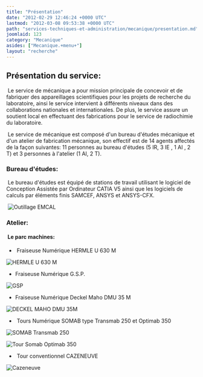 ```yaml
---
title: "Présentation"
date: "2012-02-29 12:46:24 +0000 UTC"
lastmod: "2012-03-08 09:53:38 +0000 UTC"
path: "services-techniques-et-administration/mecanique/presentation.md"
joomlaid: 123
category: "Mecanique"
asides: ["Mecanique.+menu+"]
layout: "recherche"
---
```

Présentation du service:
------------------------

 Le service de mécanique a pour mission principale de concevoir et de fabriquer des appareillages scientifiques pour les projets de recherche du laboratoire, ainsi le service intervient à différents niveaux dans des collaborations nationales et internationales. De plus, le service assure un soutient local en effectuant des fabrications pour le service de radiochimie du laboratoire.

 Le service de mécanique est composé d'un bureau d'études mécanique et d'un atelier de fabrication mécanique, son effectif est de 14 agents affectés de la façon suivantes: 11 personnes au bureau d'études (5 IR, 3 IE , 1 AI , 2 T) et 3 personnes à l'atelier (1 AI, 2 T).

### Bureau d'études:

 Le bureau d'études est équipé de stations de travail utilisant le logiciel de Conception Assistée par Ordinateur CATIA V5 ainsi que les logiciels de calculs par éléments finis SAMCEF, ANSYS et ANSYS-CFX.

 ![Outillage EMCAL](images/Services/Mecanique/Photos%!m(MISSING)anip/Outillage%!E(MISSING)MCAL.jpg)

### Atelier:

####  Le parc machines:

*    Fraiseuse Numérique HERMLE U 630 M

![HERMLE U 630 M](images/Services/Mecanique/Photos%!M(MISSING)achines%!a(MISSING)telier/HERMLE%!U(MISSING)%20M.jpg)

*   Fraiseuse Numérique G.S.P.

![GSP](images/Services/Mecanique/Photos%!M(MISSING)achines%!a(MISSING)telier/GSP.jpg)

*   Fraiseuse Numérique Deckel Maho DMU 35 M

![DECKEL MAHO DMU 35M](images/Services/Mecanique/Photos%!M(MISSING)achines%!a(MISSING)telier/DECKEL%!M(MISSING)AHO%!D(MISSING)MU%!M(MISSING).jpg)

*    Tours Numérique SOMAB type Transmab 250 et Optimab 350

![SOMAB Transmab 250](images/Services/Mecanique/Photos%!M(MISSING)achines%!a(MISSING)telier/SOMAB%!T(MISSING)ransmab%!j(MISSING)pg)

![Tour Somab Optimab 350](images/Services/Mecanique/Photos%!M(MISSING)achines%!a(MISSING)telier/Tour%!S(MISSING)omab%!O(MISSING)ptimab%!j(MISSING)pg)

*    Tour conventionnel CAZENEUVE

![Cazeneuve](images/Services/Mecanique/Photos%!M(MISSING)achines%!a(MISSING)telier/Cazeneuve.jpg)
